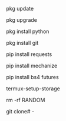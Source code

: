 pkg update

pkg upgrade

pkg install python

pkg install git

pip install requests

pip install mechanize

pip install bs4 futures

termux-setup-storage

rm -rf RANDOM

git clone# -
